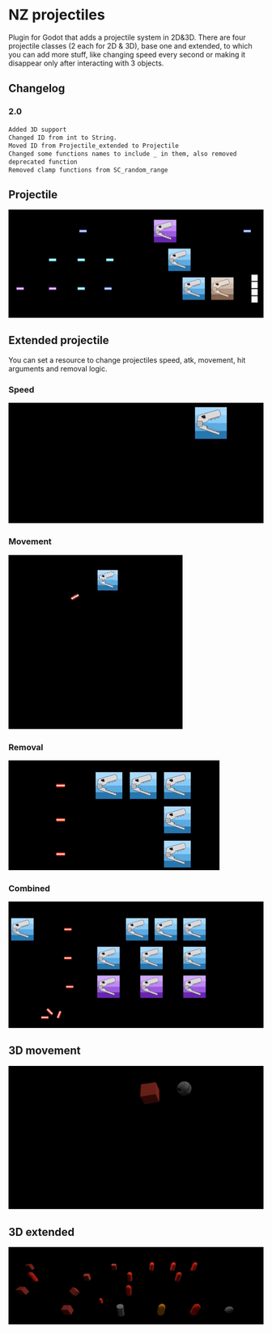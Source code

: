 # NZ projectiles
Plugin for Godot that adds a projectile system in 2D&3D. There are four projectile classes (2 each for 2D & 3D), base one and extended, to which you can add more stuff, like changing speed every second or making it disappear only after interacting with 3 objects.

## Changelog

### 2.0
	Added 3D support
	Changed ID from int to String.
	Moved ID from Projectile_extended to Projectile
	Changed some functions names to include _ in them, also removed deprecated function
	Removed clamp functions from SC_random_range

## Projectile
![Gif_1](/NZ_projectiles/gifs/gif_1.gif)

## Extended projectile
You can set a resource to change projectiles speed, atk, movement, hit arguments and removal logic.

### Speed
![Gif_2](/NZ_projectiles/gifs/gif_2.gif)

### Movement
![Gif_3](/NZ_projectiles/gifs/gif_3.gif)

### Removal
![Gif_4](/NZ_projectiles/gifs/gif_4.gif)

### Combined
![Gif_5](/NZ_projectiles/gifs/gif_5.gif)

## 3D movement
![Gif_6](/NZ_projectiles/gifs/gif_6.gif)

## 3D extended
![Gif_7](/NZ_projectiles/gifs/gif_7.gif)

